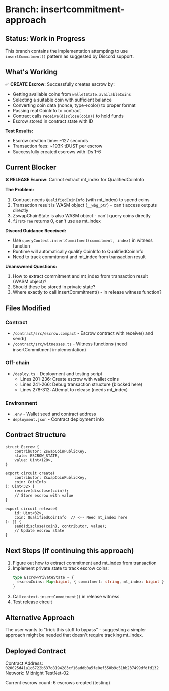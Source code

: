 # Branch: insertcommitment-approach

## Status: Work in Progress

This branch contains the implementation attempting to use `insertCommitment()` pattern as suggested by Discord support.

## What's Working

✅ **CREATE Escrow**: Successfully creates escrow by:
- Getting available coins from `walletState.availableCoins`
- Selecting a suitable coin with sufficient balance
- Converting coin data (nonce, type→color) to proper format
- Passing real CoinInfo to contract
- Contract calls `receive(disclose(coin))` to hold funds
- Escrow stored in contract state with ID

**Test Results:**
- Escrow creation time: ~127 seconds
- Transaction fees: ~193K tDUST per escrow
- Successfully created escrows with IDs 1-6

## Current Blocker

❌ **RELEASE Escrow**: Cannot extract mt_index for QualifiedCoinInfo

**The Problem:**
1. Contract needs `QualifiedCoinInfo` (with mt_index) to spend coins
2. Transaction result is WASM object (`__wbg_ptr`) - can't access outputs directly
3. ZswapChainState is also WASM object - can't query coins directly
4. `firstFree` returns 0, can't use as mt_index

**Discord Guidance Received:**
- Use `queryContext.insertCommitment(commitment, index)` in witness function
- Runtime will automatically qualify CoinInfo to QualifiedCoinInfo
- Need to track commitment and mt_index from transaction result

**Unanswered Questions:**
1. How to extract commitment and mt_index from transaction result (WASM object)?
2. Should these be stored in private state?
3. Where exactly to call insertCommitment() - in release witness function?

## Files Modified

### Contract
- `/contract/src/escrow.compact` - Escrow contract with receive() and send()
- `/contract/src/witnesses.ts` - Witness functions (need insertCommitment implementation)

### Off-chain
- `/deploy.ts` - Deployment and testing script
  - Lines 201-236: Create escrow with wallet coins
  - Lines 241-266: Debug transaction structure (blocked here)
  - Lines 278-312: Attempt to release (needs mt_index)

### Environment
- `.env` - Wallet seed and contract address
- `deployment.json` - Contract deployment info

## Contract Structure

```compact
struct Escrow {
    contributor: ZswapCoinPublicKey,
    state: ESCROW_STATE,
    value: Uint<128>,
}

export circuit create(
    contributor: ZswapCoinPublicKey,
    coin: CoinInfo
): Uint<32> {
    receive(disclose(coin));
    // Store escrow with value
}

export circuit release(
    id: Uint<32>,
    coin: QualifiedCoinInfo  // <-- Need mt_index here
): [] {
    send(disclose(coin), contributor, value);
    // Update escrow state
}
```

## Next Steps (if continuing this approach)

1. Figure out how to extract commitment and mt_index from transaction
2. Implement private state to track escrow coins:
   ```typescript
   type EscrowPrivateState = {
     escrowCoins: Map<bigint, { commitment: string, mt_index: bigint }>
   }
   ```
3. Call `context.insertCommitment()` in release witness
4. Test release circuit

## Alternative Approach

The user wants to "trick this stuff to bypass" - suggesting a simpler approach might be needed that doesn't require tracking mt_index.

## Deployed Contract

Contract Address: `020025d41a1c6722b637d8194283cf16addb0a5fe0ef550b9c51bb237499dfdfd132`
Network: Midnight TestNet-02

Current escrow count: 6 escrows created (testing)
